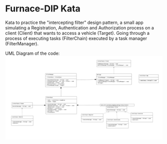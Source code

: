 # Furnace-DIP Kata

Kata to practice the "intercepting filter" design pattern, a small app simulating a Registration, Authentication and Authorization process on a client (Client) that wants to access a vehicle (Target).
Going through a process of executing tasks (FilterChain) executed by a task manager (FilterManager).

UML Diagram of the code:
![UML Diagram](./diagram-Mollapp.png "UML")